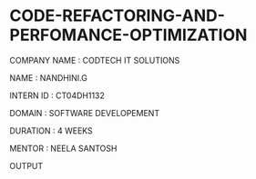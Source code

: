 # CODE-REFACTORING-AND-PERFOMANCE-OPTIMIZATION

COMPANY NAME : CODTECH IT SOLUTIONS

NAME : NANDHINI.G

INTERN ID : CT04DH1132

DOMAIN : SOFTWARE DEVELOPEMENT

DURATION : 4 WEEKS

MENTOR : NEELA SANTOSH

OUTPUT



